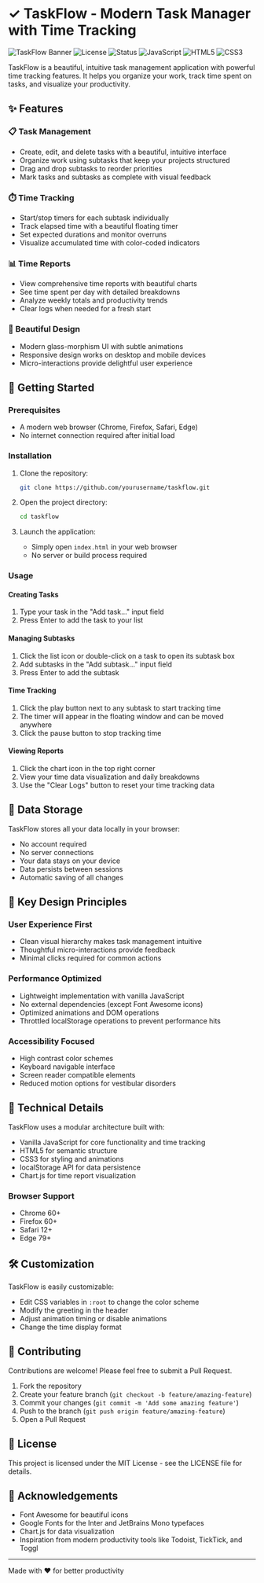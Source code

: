 # ✓ TaskFlow - Modern Task Manager with Time Tracking

![TaskFlow Banner](https://img.shields.io/badge/TaskFlow-v1.0-3a86ff?style=for-the-badge&logo=checkmarx&logoColor=white)
![License](https://img.shields.io/badge/License-MIT-green.svg)
![Status](https://img.shields.io/badge/Status-Active-success.svg)
![JavaScript](https://img.shields.io/badge/JavaScript-F7DF1E?style=flat&logo=javascript&logoColor=black)
![HTML5](https://img.shields.io/badge/HTML5-E34F26?style=flat&logo=html5&logoColor=white)
![CSS3](https://img.shields.io/badge/CSS3-1572B6?style=flat&logo=css3&logoColor=white)

TaskFlow is a beautiful, intuitive task management application with powerful time tracking features. It helps you organize your work, track time spent on tasks, and visualize your productivity.

## ✨ Features

### 📋 Task Management
- Create, edit, and delete tasks with a beautiful, intuitive interface
- Organize work using subtasks that keep your projects structured
- Drag and drop subtasks to reorder priorities
- Mark tasks and subtasks as complete with visual feedback

### ⏱️ Time Tracking
- Start/stop timers for each subtask individually
- Track elapsed time with a beautiful floating timer
- Set expected durations and monitor overruns
- Visualize accumulated time with color-coded indicators

### 📊 Time Reports
- View comprehensive time reports with beautiful charts
- See time spent per day with detailed breakdowns
- Analyze weekly totals and productivity trends
- Clear logs when needed for a fresh start

### 🎨 Beautiful Design
- Modern glass-morphism UI with subtle animations
- Responsive design works on desktop and mobile devices
- Micro-interactions provide delightful user experience

## 🚀 Getting Started

### Prerequisites
- A modern web browser (Chrome, Firefox, Safari, Edge)
- No internet connection required after initial load

### Installation

1. Clone the repository:
   ```bash
   git clone https://github.com/yourusername/taskflow.git
   ```

2. Open the project directory:
   ```bash
   cd taskflow
   ```

3. Launch the application:
   - Simply open `index.html` in your web browser
   - No server or build process required

### Usage

#### Creating Tasks
1. Type your task in the "Add task..." input field
2. Press Enter to add the task to your list

#### Managing Subtasks
1. Click the list icon or double-click on a task to open its subtask box
2. Add subtasks in the "Add subtask..." input field
3. Press Enter to add the subtask

#### Time Tracking
1. Click the play button next to any subtask to start tracking time
2. The timer will appear in the floating window and can be moved anywhere
3. Click the pause button to stop tracking time

#### Viewing Reports
1. Click the chart icon in the top right corner
2. View your time data visualization and daily breakdowns
3. Use the "Clear Logs" button to reset your time tracking data

## 💾 Data Storage

TaskFlow stores all your data locally in your browser:
- No account required
- No server connections
- Your data stays on your device
- Data persists between sessions
- Automatic saving of all changes

## 🎯 Key Design Principles

### User Experience First
- Clean visual hierarchy makes task management intuitive
- Thoughtful micro-interactions provide feedback
- Minimal clicks required for common actions

### Performance Optimized
- Lightweight implementation with vanilla JavaScript
- No external dependencies (except Font Awesome icons)
- Optimized animations and DOM operations
- Throttled localStorage operations to prevent performance hits

### Accessibility Focused
- High contrast color schemes
- Keyboard navigable interface
- Screen reader compatible elements
- Reduced motion options for vestibular disorders

## 🔧 Technical Details

TaskFlow uses a modular architecture built with:
- Vanilla JavaScript for core functionality and time tracking
- HTML5 for semantic structure
- CSS3 for styling and animations
- localStorage API for data persistence
- Chart.js for time report visualization

### Browser Support
- Chrome 60+
- Firefox 60+
- Safari 12+
- Edge 79+

## 🛠️ Customization

TaskFlow is easily customizable:
- Edit CSS variables in `:root` to change the color scheme
- Modify the greeting in the header
- Adjust animation timing or disable animations
- Change the time display format

## 🤝 Contributing

Contributions are welcome! Please feel free to submit a Pull Request.

1. Fork the repository
2. Create your feature branch (`git checkout -b feature/amazing-feature`)
3. Commit your changes (`git commit -m 'Add some amazing feature'`)
4. Push to the branch (`git push origin feature/amazing-feature`)
5. Open a Pull Request

## 📝 License

This project is licensed under the MIT License - see the LICENSE file for details.

## 🙏 Acknowledgements

- Font Awesome for beautiful icons
- Google Fonts for the Inter and JetBrains Mono typefaces
- Chart.js for data visualization
- Inspiration from modern productivity tools like Todoist, TickTick, and Toggl

---

Made with ❤️ for better productivity